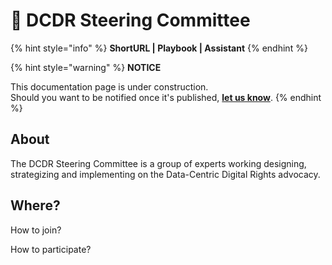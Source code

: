 # 🚧 DCDR Steering Committee

{% hint style="info" %}
**ShortURL | Playbook | Assistant**
{% endhint %}



{% hint style="warning" %}
**NOTICE**

This documentation page is under construction.\
Should you want to be notified once it's published, [**let us know**](https://tiof.click/TIOFTarianUpdatesService).
{% endhint %}



## About

The DCDR Steering Committee is a group of experts working designing, strategizing and implementing on the Data-Centric Digital Rights advocacy.

## Where?





How to join?



How to participate?

